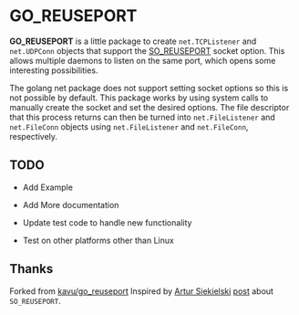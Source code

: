 # GO_REUSEPORT

**GO_REUSEPORT** is a little package to create `net.TCPListener` and `net.UDPConn` objects that support the [SO_REUSEPORT](http://lwn.net/Articles/542629/) socket option. This allows multiple daemons to listen on the same port, which opens some interesting possibilities.

The golang net package does not support setting socket options so this is not possible by default. This package works by using system calls to manually create the socket and set the desired options. The file descriptor that this process returns can then be turned into `net.FileListener` and `net.FileConn` objects using `net.FileListener` and `net.FileConn`, respectively.


## TODO

* Add Example

* Add More documentation

* Update test code to handle new functionality

* Test on other platforms other than Linux

## Thanks

Forked from [kavu/go_reuseport](https://github.com/kavu/go_reuseport)
Inspired by [Artur Siekielski](https://github.com/aartur) [post](http://freeprogrammersblog.vhex.net/post/linux-39-introdued-new-way-of-writing-socket-servers/2) about `SO_REUSEPORT`.
